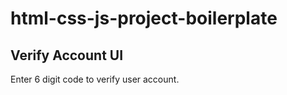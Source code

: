 # html-css-js-project-boilerplate

## Verify Account UI

Enter 6 digit code to verify user account.
